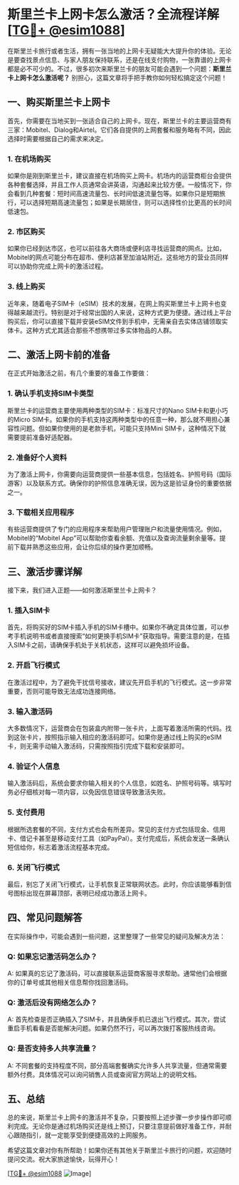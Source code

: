 # 斯里兰卡上网卡怎么激活？全流程详解[[TG💪+ @esim1088](https://t.me/s/esim1088)]

在斯里兰卡旅行或者生活，拥有一张当地的上网卡无疑能大大提升你的体验。无论是要查找景点信息、与家人朋友保持联系，还是在线支付购物，一张靠谱的上网卡都是必不可少的。不过，很多初次来斯里兰卡的朋友可能会遇到一个问题：**斯里兰卡上网卡怎么激活呢？** 别担心，这篇文章将手把手教你如何轻松搞定这个问题！

## 一、购买斯里兰卡上网卡

首先，你需要在当地买到一张适合自己的上网卡。现在，斯里兰卡的主要运营商有三家：Mobitel、Dialog和Airtel。它们各自提供的上网套餐和服务略有不同，因此选择时需要根据自己的需求来决定。

### 1. 在机场购买
如果你是刚到斯里兰卡，建议直接在机场购买上网卡。机场内的运营商柜台会提供各种套餐选择，并且工作人员通常会讲英语，沟通起来比较方便。一般情况下，你会看到几种套餐：短时间高速流量包、长时间低速流量包等。如果你只是短期旅行，可以选择短期高速流量包；如果是长期居住，则可以选择性价比更高的长时间低速包。

### 2. 市区购买
如果你已经到达市区，也可以前往各大商场或便利店寻找运营商的网点。比如，Mobitel的网点可能分布在超市、便利店甚至加油站附近。这些地方的营业员同样可以协助你完成上网卡的激活过程。

### 3. 线上购买
近年来，随着电子SIM卡（eSIM）技术的发展，在网上购买斯里兰卡上网卡也变得越来越流行。特别是对于经常出国的人来说，这种方式更为便捷。通过线上平台购买后，你可以直接下载并安装eSIM文件到手机中，无需亲自去实体店铺领取实体卡。这种方式尤其适合那些不想携带过多实体物品的人群。

## 二、激活上网卡前的准备

在正式开始激活之前，有几个重要的准备工作要做：

### 1. 确认手机支持SIM卡类型
斯里兰卡的运营商主要使用两种类型的SIM卡：标准尺寸的Nano SIM卡和更小巧的Micro SIM卡。如果你的手机支持这两种类型中的任意一种，那么就不用担心兼容性问题。但如果你使用的是老款手机，可能只支持Mini SIM卡，这种情况下就需要提前准备好适配器。

### 2. 准备好个人资料
为了激活上网卡，你需要向运营商提供一些基本信息，包括姓名、护照号码（国际游客）以及联系方式。确保你的护照信息准确无误，因为这是验证身份的重要依据之一。

### 3. 下载相关应用程序
有些运营商提供了专门的应用程序来帮助用户管理账户和流量使用情况。例如，Mobitel的“Mobitel App”可以帮助你查看余额、充值以及查询流量剩余量等。提前下载并熟悉这些应用，会让你后续的操作更加顺畅。

## 三、激活步骤详解

接下来，我们进入正题——如何激活斯里兰卡上网卡？

### 1. 插入SIM卡
首先，将购买好的SIM卡插入手机的SIM卡槽中。如果你不确定具体位置，可以参考手机说明书或者直接搜索“如何更换手机SIM卡”获取指导。需要注意的是，在插入SIM卡之前，请确保手机处于关机状态，这样可以避免损坏设备。

### 2. 开启飞行模式
在激活过程中，为了避免干扰信号接收，建议先开启手机的飞行模式。这一步非常重要，否则可能导致无法成功连接网络。

### 3. 输入激活码
大多数情况下，运营商会在包装盒内附带一张卡片，上面写着激活所需的代码。找到这张卡片，按照指示输入相应的激活码即可。如果你是通过线上购买的eSIM卡，则无需手动输入激活码，只需按照指引完成下载和安装即可。

### 4. 验证个人信息
输入激活码后，系统会要求你输入相关的个人信息，如姓名、护照号码等。填写时务必仔细核对每一项内容，以免因信息错误导致激活失败。

### 5. 支付费用
根据所选套餐的不同，支付方式也会有所差异。常见的支付方式包括现金、信用卡、借记卡甚至是移动支付工具（如PayPal）。支付完成后，系统会发送一条确认短信给你，标志着激活流程基本完成。

### 6. 关闭飞行模式
最后，别忘了关闭飞行模式，让手机恢复正常联网状态。此时，你应该能够看到信号图标出现在屏幕顶部，表明已经成功激活上网卡。

## 四、常见问题解答

在实际操作中，可能会遇到一些问题，这里整理了一些常见的疑问及解决方法：

### Q: 如果忘记激活码怎么办？
A: 如果真的忘记了激活码，可以直接联系运营商客服寻求帮助。通常他们会根据你的订单号或其他相关信息帮你找回激活码。

### Q: 激活后没有网络怎么办？
A: 首先检查是否正确插入了SIM卡，并且确保手机已退出飞行模式。其次，尝试重启手机看看是否能解决问题。如果仍然不行，可以再次拨打客服热线咨询。

### Q: 是否支持多人共享流量？
A: 不同套餐的支持程度不同，部分高端套餐确实允许多人共享流量，但通常需要额外付费。具体情况可以询问销售人员或查阅官方网站上的说明文档。

## 五、总结

总的来说，斯里兰卡上网卡的激活并不复杂，只要按照上述步骤一步步操作即可顺利完成。无论你是通过机场购买还是线上预订，只要注意提前做好准备工作，并耐心跟随指引，就一定能享受到便捷高效的上网服务。

希望这篇文章对你有所帮助！如果你还有其他关于斯里兰卡旅行的问题，欢迎随时提问交流。祝大家旅途愉快，玩得开心！

[[TG💪+ @esim1088](https://t.me/s/esim1088) ![Image](https://i.postimg.cc/4NQfJmqS/Snipaste-2025-05-13-00-14-12.png)]